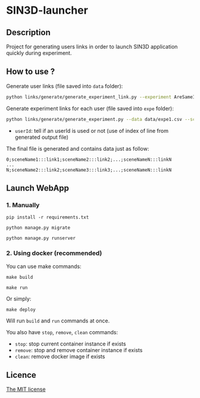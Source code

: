 # SIN3D-launcher

## Description

Project for generating users links in order to launch SIN3D application quickly during experiment.

## How to use ?


Generate user links (file saved into `data` folder):
```sh
python links/generate/generate_experiment_link.py --experiment AreSameImagesRandom --experimentId expe1 --scenes Appart1opt02,Bureau1,Cendrier --output expe1.csv
```

Generate experiment links for each user (file saved into `expe` folder):
```sh
python links/generate/generate_experiment.py --data data/expe1.csv --scenes 2 --users 150 --userId 1 --output expe1_user_links.csv
```

- `userId`: tell if an userId is used or not (use of index of line from generated output file)

The final file is generated and contains data just as follow:

```
0;sceneName1:::link1;sceneName2:::link2;...;sceneNameN:::linkN
...
N;sceneName2:::link2;sceneName3:::link3;...;sceneNameN:::linkN
```

## Launch WebApp

### 1. Manually

```
pip install -r requirements.txt
```

```
python manage.py migrate
```

```
python manage.py runserver
```

### 2. Using docker (recommended)

You can use make commands:

```
make build
```

```
make run
```

Or simply:

```
make deploy
```

Will run `build` and `run` commands at once.

You also have `stop`, `remove`, `clean` commands:
- `stop`: stop current container instance if exists
- `remove`: stop and remove container instance if exists
- `clean`: remove docker image if exists


## Licence

[The MIT license](LICENSE)